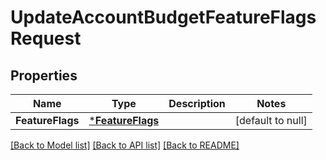 # UpdateAccountBudgetFeatureFlagsRequest

## Properties
Name | Type | Description | Notes
------------ | ------------- | ------------- | -------------
**FeatureFlags** | [***FeatureFlags**](FeatureFlags.md) |  | [default to null]

[[Back to Model list]](../README.md#documentation-for-models) [[Back to API list]](../README.md#documentation-for-api-endpoints) [[Back to README]](../README.md)

